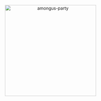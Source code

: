 <!--Random gifs-->
<div align="center">
<a href="https://www.youtube.com/watch?v=WAoPeG1LU1g"><img src="https://emojis.slackmojis.com/emojis/images/1605479284/10796/among_us_party.gif?1605479284" alt="amongus-party" width="300px" height="300px"/></a>
</div>
